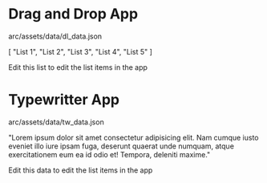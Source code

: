 # Drag and Drop App

arc/assets/data/dl_data.json

[
    "List 1",
    "List 2",
    "List 3",
    "List 4",
    "List 5"
]

Edit this list to edit the list items in the app

# Typewritter App

arc/assets/data/tw_data.json

"Lorem ipsum dolor sit amet consectetur adipisicing elit. Nam cumque iusto eveniet illo iure ipsam fuga, deserunt quaerat unde numquam, atque exercitationem eum ea id odio et! Tempora, deleniti maxime."

Edit this data to edit the list items in the app
